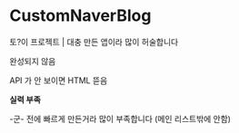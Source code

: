 # CustomNaverBlog

토?이 프로젝트 | 대충 만든 앱이라 많이 허술합니다

완성되지 않음

API 가 안 보이면 HTML 뜯음

**실력 부족**

-군- 전에 빠르게 만든거라 많이 부족합니다 (메인 리스트밖에 안함)
